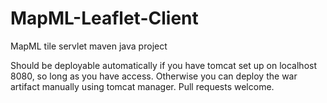 # MapML-Leaflet-Client
MapML tile servlet maven java project

Should be deployable automatically if you have tomcat set up on localhost 8080, so long as you have access.
Otherwise you can deploy the war artifact manually using tomcat manager.  Pull requests welcome.  

